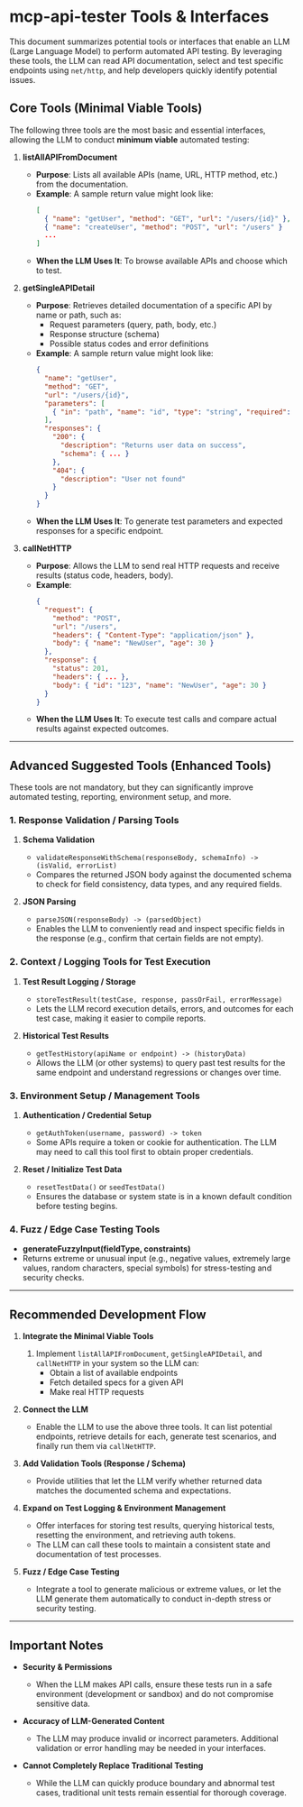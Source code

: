 # mcp-api-tester Tools & Interfaces

This document summarizes potential tools or interfaces that enable an LLM (Large Language Model) to perform automated API testing. By leveraging these tools, the LLM can read API documentation, select and test specific endpoints using `net/http`, and help developers quickly identify potential issues.

## Core Tools (Minimal Viable Tools)

The following three tools are the most basic and essential interfaces, allowing the LLM to conduct **minimum viable** automated testing:

1. **listAllAPIFromDocument**

   - **Purpose**: Lists all available APIs (name, URL, HTTP method, etc.) from the documentation.
   - **Example**: A sample return value might look like:
     ```json
     [
       { "name": "getUser", "method": "GET", "url": "/users/{id}" },
       { "name": "createUser", "method": "POST", "url": "/users" }
       ...
     ]
     ```
   - **When the LLM Uses It**: To browse available APIs and choose which to test.

2. **getSingleAPIDetail**

   - **Purpose**: Retrieves detailed documentation of a specific API by name or path, such as:
     - Request parameters (query, path, body, etc.)
     - Response structure (schema)
     - Possible status codes and error definitions
   - **Example**: A sample return value might look like:
     ```json
     {
       "name": "getUser",
       "method": "GET",
       "url": "/users/{id}",
       "parameters": [
         { "in": "path", "name": "id", "type": "string", "required": true }
       ],
       "responses": {
         "200": {
           "description": "Returns user data on success",
           "schema": { ... }
         },
         "404": {
           "description": "User not found"
         }
       }
     }
     ```
   - **When the LLM Uses It**: To generate test parameters and expected responses for a specific endpoint.

3. **callNetHTTP**
   - **Purpose**: Allows the LLM to send real HTTP requests and receive results (status code, headers, body).
   - **Example**:
     ```json
     {
       "request": {
         "method": "POST",
         "url": "/users",
         "headers": { "Content-Type": "application/json" },
         "body": { "name": "NewUser", "age": 30 }
       },
       "response": {
         "status": 201,
         "headers": { ... },
         "body": { "id": "123", "name": "NewUser", "age": 30 }
       }
     }
     ```
   - **When the LLM Uses It**: To execute test calls and compare actual results against expected outcomes.

---

## Advanced Suggested Tools (Enhanced Tools)

These tools are not mandatory, but they can significantly improve automated testing, reporting, environment setup, and more.

### 1. Response Validation / Parsing Tools

1. **Schema Validation**

   - `validateResponseWithSchema(responseBody, schemaInfo) -> (isValid, errorList)`
   - Compares the returned JSON body against the documented schema to check for field consistency, data types, and any required fields.

2. **JSON Parsing**
   - `parseJSON(responseBody) -> (parsedObject)`
   - Enables the LLM to conveniently read and inspect specific fields in the response (e.g., confirm that certain fields are not empty).

### 2. Context / Logging Tools for Test Execution

1. **Test Result Logging / Storage**

   - `storeTestResult(testCase, response, passOrFail, errorMessage)`
   - Lets the LLM record execution details, errors, and outcomes for each test case, making it easier to compile reports.

2. **Historical Test Results**
   - `getTestHistory(apiName or endpoint) -> (historyData)`
   - Allows the LLM (or other systems) to query past test results for the same endpoint and understand regressions or changes over time.

### 3. Environment Setup / Management Tools

1. **Authentication / Credential Setup**

   - `getAuthToken(username, password) -> token`
   - Some APIs require a token or cookie for authentication. The LLM may need to call this tool first to obtain proper credentials.

2. **Reset / Initialize Test Data**
   - `resetTestData()` or `seedTestData()`
   - Ensures the database or system state is in a known default condition before testing begins.

### 4. Fuzz / Edge Case Testing Tools

- **generateFuzzyInput(fieldType, constraints)**
- Returns extreme or unusual input (e.g., negative values, extremely large values, random characters, special symbols) for stress-testing and security checks.

---

## Recommended Development Flow

1. **Integrate the Minimal Viable Tools**

   1. Implement `listAllAPIFromDocument`, `getSingleAPIDetail`, and `callNetHTTP` in your system so the LLM can:
      - Obtain a list of available endpoints
      - Fetch detailed specs for a given API
      - Make real HTTP requests

2. **Connect the LLM**

   - Enable the LLM to use the above three tools. It can list potential endpoints, retrieve details for each, generate test scenarios, and finally run them via `callNetHTTP`.

3. **Add Validation Tools (Response / Schema)**

   - Provide utilities that let the LLM verify whether returned data matches the documented schema and expectations.

4. **Expand on Test Logging & Environment Management**

   - Offer interfaces for storing test results, querying historical tests, resetting the environment, and retrieving auth tokens.
   - The LLM can call these tools to maintain a consistent state and documentation of test processes.

5. **Fuzz / Edge Case Testing**
   - Integrate a tool to generate malicious or extreme values, or let the LLM generate them automatically to conduct in-depth stress or security testing.

---

## Important Notes

- **Security & Permissions**

  - When the LLM makes API calls, ensure these tests run in a safe environment (development or sandbox) and do not compromise sensitive data.

- **Accuracy of LLM-Generated Content**

  - The LLM may produce invalid or incorrect parameters. Additional validation or error handling may be needed in your interfaces.

- **Cannot Completely Replace Traditional Testing**
  - While the LLM can quickly produce boundary and abnormal test cases, traditional unit tests remain essential for thorough coverage.
